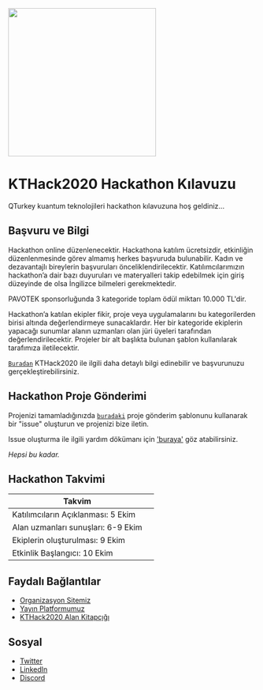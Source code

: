 <img src="https://kuantumturkiye.org/wp-content/uploads/2020/06/LogoQTurkey.png" width="300px">

# KTHack2020 Hackathon Kılavuzu

QTurkey kuantum teknolojileri hackathon kılavuzuna hoş geldiniz...

## Başvuru ve Bilgi

Hackathon online düzenlenecektir. Hackathona katılım ücretsizdir, etkinliğin düzenlenmesinde görev almamış herkes başvuruda bulunabilir. Kadın ve dezavantajlı bireylerin başvuruları önceliklendirilecektir. Katılımcılarımızın hackathon’a dair bazı duyuruları ve materyalleri takip edebilmek için giriş düzeyinde de olsa İngilizce bilmeleri gerekmektedir. 

PAVOTEK sponsorluğunda 3 kategoride toplam ödül miktarı 10.000 TL'dir.

Hackathon’a katılan ekipler fikir, proje veya uygulamalarını bu kategorilerden birisi altında değerlendirmeye sunacaklardır. Her bir kategoride ekiplerin yapacağı sunumlar alanın uzmanları olan jüri üyeleri tarafından değerlendirilecektir. Projeler bir alt başlıkta bulunan şablon kullanılarak tarafımıza iletilecektir.

[`Buradan`](https://qturkey.org/hackathon) KTHack2020 ile ilgili daha detaylı bilgi edinebilir ve başvurunuzu gerçekleştirebilirsiniz.

## Hackathon Proje Gönderimi

Projenizi tamamladığınızda [`buradaki`](https://github.com/KuantumTurkiye/KTHack2020-Community/blob/master/Project-Template.md) proje gönderim şablonunu kullanarak bir "issue" oluşturun ve projenizi bize iletin.

Issue oluşturma ile ilgili yardım dökümanı için ['buraya'](https://docs.github.com/en/github/managing-your-work-on-github/creating-an-issue) göz atabilirsiniz.

*Hepsi bu kadar.*

## Hackathon Takvimi
|  Takvim |  |
| -------------- | --------------------------------- |
| Katılımcıların Açıklanması: 5 Ekim |
| Alan uzmanları sunuşları: 6-9 Ekim |
| Ekiplerin oluşturulması: 9 Ekim |
| Etkinlik Başlangıcı: 10 Ekim |

## Faydalı Bağlantılar

- [Organizasyon Sitemiz](https://www.qturkey.org/)
- [Yayın Platformumuz](https://kuantumturkiye.org/)
- [KTHack2020 Alan Kitapçığı]()

## Sosyal

- [Twitter](https://twitter.com/KuantumTurkiye)
- [LinkedIn](https://linkedin.com/company/QTurkey)
- [Discord](https://discord.com)
